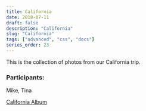 ```yaml
---
title: California
date: 2018-07-11
draft: false
description: "California"
slug: "California"
tags: ["advanced", "css", "docs"]
series_order: 23
---
```


This is the collection of photos from our California trip.

### Participants:
Mike, Tina

[California Album](https://photos.app.goo.gl/PzF3BvGu9qYuZV3z5)
